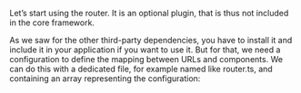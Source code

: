 Let’s start using the router. It is an optional plugin, that is thus not included in the core framework.

As we saw for the other third-party dependencies, you have to install it and include it in your application if you want to use it. But for that, we need a configuration to define the mapping between URLs and components. We can do this with a dedicated file, for example named like router.ts, and containing an array representing the configuration: